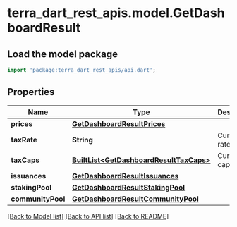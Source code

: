 # terra_dart_rest_apis.model.GetDashboardResult

## Load the model package
```dart
import 'package:terra_dart_rest_apis/api.dart';
```

## Properties
Name | Type | Description | Notes
------------ | ------------- | ------------- | -------------
**prices** | [**GetDashboardResultPrices**](GetDashboardResultPrices.md) |  | 
**taxRate** | **String** | Current tax rate | 
**taxCaps** | [**BuiltList&lt;GetDashboardResultTaxCaps&gt;**](GetDashboardResultTaxCaps.md) | Current tax cap | 
**issuances** | [**GetDashboardResultIssuances**](GetDashboardResultIssuances.md) |  | 
**stakingPool** | [**GetDashboardResultStakingPool**](GetDashboardResultStakingPool.md) |  | 
**communityPool** | [**GetDashboardResultCommunityPool**](GetDashboardResultCommunityPool.md) |  | 

[[Back to Model list]](../README.md#documentation-for-models) [[Back to API list]](../README.md#documentation-for-api-endpoints) [[Back to README]](../README.md)


